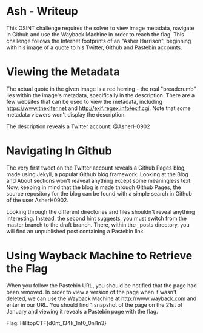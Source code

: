 # Ash - Writeup

This OSINT challenge requires the solver to view image metadata, navigate in Github and use the Wayback Machine in order to reach the flag.
This challenge follows the Internet footprints of an "Asher Harrison", beginning with his image of a quote to his Twitter, Github and Pastebin accounts.

# Viewing the Metadata

The actual quote in the given image is a red herring - the real "breadcrumb" lies within the image's metadata, specifically in the description.
There are a few websites that can be used to view the metadata, including https://www.thexifer.net and http://exif.regex.info/exif.cgi.
Note that some metadata viewers won't display the description.

The description reveals a Twitter account: @AsherH0902

# Navigating In Github

The very first tweet on the Twitter account reveals a Github Pages blog, made using Jekyll, a popular Github blog framework.
Looking at the Blog and About sections won't reaveal anything except some meaningless text.
Now, keeping in mind that the blog is made through Github Pages, the source repository for the blog can be found with a simple search in Github of the user AsherH0902.

Looking through the different directories and files shouldn't reveal anything interesting.
Instead, the second hint suggests, you must switch from the master branch to the draft branch.
There, within the \_posts directory, you will find an unpublished post containing a Pastebin link.

# Using Wayback Machine to Retrieve the Flag

When you follow the Pastebin URL, you should be notified that the page had been removed.
In order to view a version of the page when it wasn't deleted, we can use the Wayback Machine at http://www.wayback.com and enter in our URL.
You should find 1 snapshot of the page on the 21st of January and viewing it reveals a Pastebin page with the flag.

Flag: HilltopCTF{d0nt_l34k_1nf0_0nl1n3}
